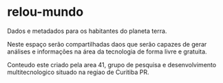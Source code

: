 # relou-mundo
Dados e metadados para os habitantes do planeta terra.

Neste espaço serão compartilhadas daos que serão capazes de gerar análises e informações na área da tecnologia de forma livre e gratuita.

Conteudo este criado pela area 41, grupo de pesquisa e desenvolvimento multitecnologico situado na regiao de Curitiba PR.  
